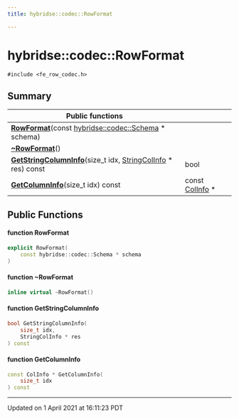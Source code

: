 ```yaml
---
title: hybridse::codec::RowFormat

---
```

# hybridse::codec::RowFormat



`#include <fe_row_codec.h>`

## Summary


|  Public functions|            |
| -------------- | -------------- |
|**[RowFormat](/hybridse/usage/api/c++/Classes/classhybridse_1_1codec_1_1_row_format.md#function-rowformat)**(const [hybridse::codec::Schema](/hybridse/usage/api/c++/Namespaces/namespacehybridse_1_1codec.md#typedef-schema) * schema)|  |
|**[~RowFormat](/hybridse/usage/api/c++/Classes/classhybridse_1_1codec_1_1_row_format.md#function-~rowformat)**()|  |
|**[GetStringColumnInfo](/hybridse/usage/api/c++/Classes/classhybridse_1_1codec_1_1_row_format.md#function-getstringcolumninfo)**(size_t idx, [StringColInfo](/hybridse/usage/api/c++/Classes/structhybridse_1_1codec_1_1_string_col_info.md) * res) const| bool  |
|**[GetColumnInfo](/hybridse/usage/api/c++/Classes/classhybridse_1_1codec_1_1_row_format.md#function-getcolumninfo)**(size_t idx) const| const [ColInfo](/hybridse/usage/api/c++/Classes/structhybridse_1_1codec_1_1_col_info.md) *  |

## Public Functions

#### function RowFormat

```cpp
explicit RowFormat(
    const hybridse::codec::Schema * schema
)
```


#### function ~RowFormat

```cpp
inline virtual ~RowFormat()
```


#### function GetStringColumnInfo

```cpp
bool GetStringColumnInfo(
    size_t idx,
    StringColInfo * res
) const
```


#### function GetColumnInfo

```cpp
const ColInfo * GetColumnInfo(
    size_t idx
) const
```


-------------------------------

Updated on  1 April 2021 at 16:11:23 PDT